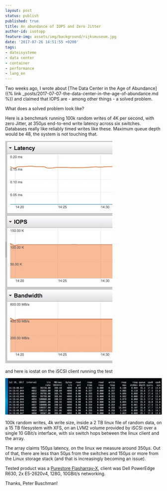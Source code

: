 ```yaml
---
layout: post
status: publish
published: true
title: An abundance of IOPS and Zero Jitter
author-id: isotopp
feature-img: assets/img/background/rijksmuseum.jpg
date: '2017-07-26 14:51:55 +0200'
tags:
- dateisysteme
- data center
- container
- performance
- lang_en
---
```

Two weeks ago, I wrote about 
[The Data Center in the Age of Abundance]({% link _posts/2017-07-07-the-data-center-in-the-age-of-abundance.md %})
and claimed that IOPS are - among other things - a solved problem. 

What does a solved problem look like?

Here is a benchmark running 100k random writes of 4K per second, with zero
Jitter, at 350µs end-to-end write latency across six switches. Databases
really like reliably timed writes like these. Maximum queue depth would be
48, the system is not touching
that.

![](/uploads/2017/07/pure-storage1.jpg)

and here is iostat on the iSCSI client running the test

![](/uploads/2017/07/pure-storage2-1024x238.jpg)

100k random writes, 4k write size, inside a 2 TB linux file of random data,
on a 15 TB filesystem with XFS, on an LVM2 volume provided by iSCSI over a
single 10 GBit/s interface, with six switch hops between the linux client
and the array.

The array claims 150µs latency, on the linux we measure around 350µs. Out of
that, there are less than 50µs from the switches and 150µs or more from the
Linux storage stack (and that is increasingly becoming an issue).

Tested product was a [Purestore Flasharray-X](https://www.purestorage.com/products/flasharray-x.html),
client was Dell PowerEdge R630, 2x E5-2620v4, 128G, 10GBit/s networking.

Thanks, Peter Buschman!
